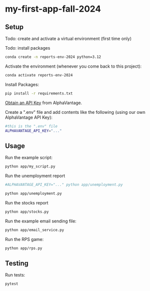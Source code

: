 # my-first-app-fall-2024
 
## Setup

Todo: create and activate a virtual environment (first time only)

Todo: install packages


```sh
conda create -n reports-env-2024 python=3.12
```

Activate the environment (whenever you come back to this project):
```sh
conda activate reports-env-2024
```


Install Packages:

```sh
pip install -r requirements.txt
```

[Obtain an API Key](https://www.alphavantage.co/support/#api-key) from AlphaVantage.

Create a ".env" file and add contents like the following (using our own AlphaVantage API Key):

```sh
#this is the ".env" file
ALPHAVANTAGE_API_KEY="..."
```


## Usage

Run the example script:

```sh
python app/my_script.py
```

Run the unemployment report

```sh
#ALPHAVANTAGE_API_KEY="..." python app/unemployment.py

python app/unemployment.py

```


Run the stocks report

```sh
python app/stocks.py
```

Run the example email sending file:
```sh
python app/email_service.py
```

Run the RPS game:
```sh
python app/rps.py
```


## Testing

Run tests:

```sh
pytest
```